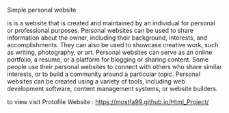 Simple personal website

is  is a website that is created and maintained by an individual for personal or professional purposes.
Personal websites can be used to share information about the owner, including their background, interests, and accomplishments. 
They can also be used to showcase creative work, such as writing, photography, or art.
Personal websites can serve as an online portfolio, a resume, or a platform for blogging or sharing content.
Some people use their personal websites to connect with others who share similar interests, or to build a community around a particular topic.
Personal websites can be created using a variety of tools, including web development software, content management systems, or website builders.

to view  visit Protofile Website :
https://mostfa99.github.io/Html_Project/
